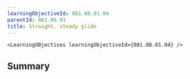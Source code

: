 ```yaml
---
learningObjectiveId: 081.08.01.04
parentId: 081.08.01
title: Straight, steady glide
---
```


```tsx eval
<LearningOBjectives learningObjectiveId={081.08.01.04} />
```

## Summary
